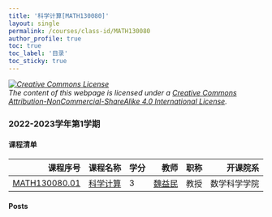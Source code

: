 ```yaml
---
title: '科学计算[MATH130080]'
layout: single
permalink: /courses/class-id/MATH130080
author_profile: true
toc: true
toc_label: '目录'
toc_sticky: true
---
```



<div class='notice--warning'>
	<p><i><a rel='license' href='http://creativecommons.org/licenses/by-nc-sa/4.0/'><img alt='Creative Commons License' style='border-width:0' src='https://i.creativecommons.org/l/by-nc-sa/4.0/88x31.png' /></a><br /> The content of this webpage is licensed under a <a rel='license' href='http://creativecommons.org/licenses/by-nc-sa/4.0/'>Creative Commons Attribution-NonCommercial-ShareAlike 4.0 International License</a>.</i></p>
</div>

### 2022-2023学年第1学期


#### 课程清单

<div style='text-align: center;' id='MATH130080_2223F'> <table id='MATH130080_2223F_table'>
  <thead>
    <tr style="text-align: right;">
      <th>课程序号</th>
      <th>课程名称</th>
      <th>学分</th>
      <th>教师</th>
      <th>职称</th>
      <th>开课院系</th>
    </tr>
  </thead>
  <tbody>
    <tr>
      <td><a href='https://fdu-math.github.io/courses/class-id/MATH130080-01'>MATH130080.01</a></td>
      <td><a href='https://fdu-math.github.io/courses/MATH130080'>科学计算</a></td>
      <td>3</td>
      <td><a href='https://fdu-math.github.io/teachers/魏益民'>魏益民</a></td>
      <td>教授</td>
      <td>数学科学学院</td>
    </tr>
  </tbody>
</table></div>

#### Posts

